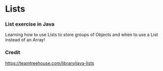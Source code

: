 # Lists
### List exercise in Java

Learning how to use Lists to store groups of Objects and when to use a List instead of an Array!

### Credit

https://teamtreehouse.com/library/java-lists

